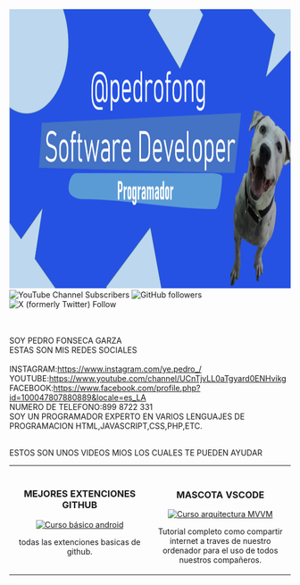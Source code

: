 
<img src="banner.png" alt="b" witdh="100%" height="500px">

<img alt="YouTube Channel Subscribers" src="https://img.shields.io/youtube/channel/subscribers/UCnTjvLL0aTgyard0ENHvikg">  
<img alt="GitHub followers" src="https://img.shields.io/github/followers/Pedrof111123">
<img alt="X (formerly Twitter) Follow" src="https://img.shields.io/twitter/follow/Ga_Pedro1">



<br><br>
SOY PEDRO FONSECA GARZA<br>
ESTAS SON MIS REDES SOCIALES <br><br>
INSTAGRAM:https://www.instagram.com/ye.pedro_/<br>
YOUTUBE:https://www.youtube.com/channel/UCnTjvLL0aTgyard0ENHvikg<br>
FACEBOOK:https://www.facebook.com/profile.php?id=100047807880889&locale=es_LA<br>
NUMERO DE TELEFONO:899 8722 331<br>
SOY UN PROGRAMADOR EXPERTO EN VARIOS LENGUAJES DE PROGRAMACION HTML,JAVASCRIPT,CSS,PHP,ETC.<br><br>

ESTOS SON UNOS VIDEOS MIOS LOS CUALES TE PUEDEN AYUDAR <br>
<table>
<tr>
<td width="50%">
<h3 align="center">MEJORES EXTENCIONES GITHUB</h3>
<div align="center">
<a href="https://www.youtube.com/watch?v=RLu_ixZMOho" target="_blank"><img src="https://i9.ytimg.com/vi/RLu_ixZMOho/mqdefault.jpg?v=672997ce&sqp=COTQqLkG&rs=AOn4CLDPAWVfkUSL1s3D76ITzbU0SkpAfg" width="400" alt="Curso básico android"></a>
<br>
<p>todas las extenciones basicas de github.</p>
</div>
                                                                                     
</td>
<td width="50%"><br>
<h3 align="center">MASCOTA VSCODE</h3>
<div align="center">                                       
<a href="https://www.youtube.com/watch?v=f8ZlsDZdivs" target="_blank"><img src="https://i.ytimg.com/vi/f8ZlsDZdivs/hqdefault.jpg?sqp=-oaymwEcCNACELwBSFXyq4qpAw4IARUAAIhCGAFwAcABBg==&rs=AOn4CLCWnN7Z4EZ0y6qvIKxMQeDCw5NgDQ" width="400" alt="Curso arquitectura MVVM"></a>
<br>
</p>Tutorial completo como compartir internet a traves de nuestro ordenador para el uso de todos nuestros compañeros.</p>
</div>                                                             
</table>                                                                                 
</div>
